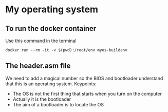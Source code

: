 <!--
 * @Author: error: git config user.name && git config user.email & please set dead value or install git
 * @Date: 2022-07-01 18:31:53
 * @LastEditors: error: git config user.name && git config user.email & please set dead value or install git
 * @LastEditTime: 2022-07-01 18:44:02
 * @FilePath: /OS/readme.md
 * @Description: 这是默认设置,请设置`customMade`, 打开koroFileHeader查看配置 进行设置: https://github.com/OBKoro1/koro1FileHeader/wiki/%E9%85%8D%E7%BD%AE
-->
# My operating system

## To run the docker container

Use this command in the terminal
````
docker run --rm -it -v $(pwd):/root/env myos-buildenv
````

## The header.asm file
We need to add a magical number so the BIOS and bootloader understand that this is an operating system.
Keypoints:
- The OS is not the first thing that starts when you turn on the computer
- Actually it is the bootloader
- The aim of a bootloader is to locate the OS